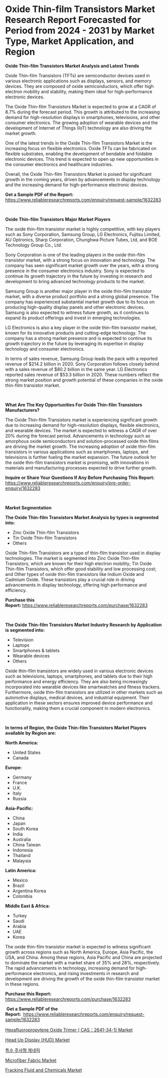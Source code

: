 <p><h1>Oxide Thin-film Transistors Market Research Report Forecasted for Period from 2024 -  2031 by Market Type, Market Application, and Region</h1></p><p><strong>Oxide Thin-film Transistors Market Analysis and Latest Trends</strong></p>
<p><p>Oxide Thin-film Transistors (TFTs) are semiconductor devices used in various electronic applications such as displays, sensors, and memory devices. They are composed of oxide semiconductors, which offer high electron mobility and stability, making them ideal for high-performance electronic devices.</p><p>The Oxide Thin-film Transistors Market is expected to grow at a CAGR of 8.7% during the forecast period. This growth is attributed to the increasing demand for high-resolution displays in smartphones, televisions, and other consumer electronics. The growing adoption of wearable devices and the development of Internet of Things (IoT) technology are also driving the market growth.</p><p>One of the latest trends in the Oxide Thin-film Transistors Market is the increasing focus on flexible electronics. Oxide TFTs can be fabricated on flexible substrates, enabling the development of bendable and foldable electronic devices. This trend is expected to open up new opportunities in the consumer electronics and healthcare industries.</p><p>Overall, the Oxide Thin-film Transistors Market is poised for significant growth in the coming years, driven by advancements in display technology and the increasing demand for high-performance electronic devices.</p></p>
<p><strong>Get a Sample PDF of the Report:&nbsp;</strong> <a href="https://www.reliableresearchreports.com/enquiry/request-sample/1632283">https://www.reliableresearchreports.com/enquiry/request-sample/1632283</a></p>
<p>&nbsp;</p>
<p><strong>Oxide Thin-film Transistors Major Market Players</strong></p>
<p><p>The oxide thin-film transistor market is highly competitive, with key players such as Sony Corporation, Samsung Group, LG Electronics, Fujitsu Limited, AU Optronics, Sharp Corporation, Chunghwa Picture Tubes, Ltd, and BOE Technology Group Co., Ltd. </p><p>Sony Corporation is one of the leading players in the oxide thin-film transistor market, with a strong focus on innovation and technology. The company has seen significant market growth over the years, with a strong presence in the consumer electronics industry. Sony is expected to continue its growth trajectory in the future by investing in research and development to bring advanced technology products to the market.</p><p>Samsung Group is another major player in the oxide thin-film transistor market, with a diverse product portfolio and a strong global presence. The company has experienced substantial market growth due to its focus on producing high-quality display panels and other electronic devices. Samsung is also expected to witness future growth, as it continues to expand its product offerings and invest in emerging technologies.</p><p>LG Electronics is also a key player in the oxide thin-film transistor market, known for its innovative products and cutting-edge technology. The company has a strong market presence and is expected to continue its growth trajectory in the future by leveraging its expertise in display technology and consumer electronics.</p><p>In terms of sales revenue, Samsung Group leads the pack with a reported revenue of $214.2 billion in 2020. Sony Corporation follows closely behind with a sales revenue of $80.2 billion in the same year. LG Electronics reported sales revenue of $53.3 billion in 2020. These numbers reflect the strong market position and growth potential of these companies in the oxide thin-film transistor market.</p></p>
<p>&nbsp;</p>
<p><strong>What Are The Key Opportunities For Oxide Thin-film Transistors Manufacturers?</strong></p>
<p><p>The Oxide Thin-film Transistors market is experiencing significant growth due to increasing demand for high-resolution displays, flexible electronics, and wearable devices. The market is expected to witness a CAGR of over 20% during the forecast period. Advancements in technology such as amorphous oxide semiconductors and solution-processed oxide thin films are driving the market growth. The increasing adoption of oxide thin-film transistors in various applications such as smartphones, laptops, and televisions is further fueling the market expansion. The future outlook for the oxide thin-film transistors market is promising, with innovations in materials and manufacturing processes expected to drive further growth.</p></p>
<p><strong>Inquire or Share Your Questions If Any Before Purchasing This Report:</strong> <a href="https://www.reliableresearchreports.com/enquiry/pre-order-enquiry/1632283">https://www.reliableresearchreports.com/enquiry/pre-order-enquiry/1632283</a></p>
<p>&nbsp;</p>
<p><strong>Market Segmentation</strong></p>
<p><strong>The Oxide Thin-film Transistors Market Analysis by types is segmented into:</strong></p>
<p><ul><li>Zinc Oxide Thin-film Transistors</li><li>Tin Oxide Thin-film Transistors</li><li>Others</li></ul></p>
<p><p>Oxide Thin-film Transistors are a type of thin-film transistor used in display technologies. The market is segmented into Zinc Oxide Thin-film Transistors, which are known for their high electron mobility; Tin Oxide Thin-film Transistors, which offer good stability and low processing cost; and Other types of oxide thin-film transistors like Indium Oxide and Cadmium Oxide. These transistors play a crucial role in driving advancements in display technology, offering high performance and efficiency.</p></p>
<p><strong>Purchase this Report:&nbsp;</strong><a href="https://www.reliableresearchreports.com/purchase/1632283">https://www.reliableresearchreports.com/purchase/1632283</a></p>
<p>&nbsp;</p>
<p><strong>The Oxide Thin-film Transistors Market Industry Research by Application is segmented into:</strong></p>
<p><ul><li>Television</li><li>Laptops</li><li>Smartphones & tablets</li><li>Wearable devices</li><li>Others</li></ul></p>
<p><p>Oxide thin-film transistors are widely used in various electronic devices such as televisions, laptops, smartphones, and tablets due to their high performance and energy efficiency. They are also being increasingly incorporated into wearable devices like smartwatches and fitness trackers. Furthermore, oxide thin-film transistors are utilized in other markets such as automotive displays, medical devices, and industrial equipment. Their application in these sectors ensures improved device performance and functionality, making them a crucial component in modern electronics.</p></p>
<p>&nbsp;</p>
<p><strong>In terms of Region, the Oxide Thin-film Transistors Market Players available by Region are:</strong></p>
<p>
    <p> <strong> North America: </strong>
        <ul>
            <li>United States</li>
            <li>Canada</li>
        </ul>
        </p> 
    <p> <strong> Europe: </strong>
        <ul>
            <li>Germany</li>
            <li>France</li>
            <li>U.K.</li>
            <li>Italy</li>
            <li>Russia</li>
        </ul>
        </p> 
    <p> <strong> Asia-Pacific: </strong>
        <ul>
            <li>China</li>
            <li>Japan</li>
            <li>South Korea</li>
            <li>India</li>
            <li>Australia</li>
            <li>China Taiwan</li>
            <li>Indonesia</li>
            <li>Thailand</li>
            <li>Malaysia</li>
        </ul>
        </p> 
    <p> <strong> Latin America: </strong>
        <ul>
            <li>Mexico</li>
            <li>Brazil</li>
            <li>Argentina Korea</li>
            <li>Colombia</li>
        </ul>
        </p> 
    <p> <strong> Middle East & Africa: </strong>
        <ul>
            <li>Turkey</li>
            <li>Saudi</li>
            <li>Arabia</li>
            <li>UAE</li>
            <li>Korea</li>
        </ul>
    </p>
    </p>
<p><p>The oxide thin-film transistor market is expected to witness significant growth across regions such as North America, Europe, Asia Pacific, the USA, and China. Among these regions, Asia Pacific and China are projected to dominate the market with a market share of 35% and 28%, respectively. The rapid advancements in technology, increasing demand for high-performance electronics, and rising investments in research and development are driving the growth of the oxide thin-film transistor market in these regions.</p></p>
<p><strong>Purchase this Report: </strong><a href="https://www.reliableresearchreports.com/purchase/1632283">https://www.reliableresearchreports.com/purchase/1632283</a></p>
<p>&nbsp;<strong>Get a Sample PDF of the Report:&nbsp;&nbsp;</strong><a href="https://www.reliableresearchreports.com/enquiry/request-sample/1632283">https://www.reliableresearchreports.com/enquiry/request-sample/1632283</a></p>
<p><strong></strong></p>
<p><p><a href="https://github.com/nicholepatriciadoylenwnrjr0/Market-Research-Report-List-1/blob/main/hexafluoropropylene-oxide-trimer-cas2641-34-1-market.md">Hexafluoropropylene Oxide Trimer ( CAS：2641-34-1) Market</a></p><p><a href="https://sore-arch-6db.notion.site/Head-Up-Display-HUD-Market-with-the-goal-of-estimating-the-market-size-and-future-growth-potential-7d153e4955e6400c834c014904584719">Head Up Display (HUD) Market</a></p><p><a href="https://medium.com/@nicholepatriciadoylenwnrjr0/%ED%8A%B9%EC%88%98-%EC%A3%BC%EC%82%AC%EC%A0%9C-%EC%9D%BC%EB%B0%98%EC%A0%9C-%EC%A0%9C%ED%92%88-%EC%8B%9C%EC%9E%A5-%EA%B7%9C%EB%AA%A8-%EC%8B%9C%EC%9E%A5-%EC%A0%84%EB%A7%9D-%EB%B0%8F-%EC%8B%9C%EC%9E%A5-%EC%98%88%EC%B8%A1-2024%EB%85%84%EB%B6%80%ED%84%B0-2031%EB%85%84%EA%B9%8C%EC%A7%80-866c56c00970">특수 주사형 제네릭</a></p><p><a href="https://view.publitas.com/reportprime-1/microfiber-fabric-market-size-growing-and-forecasted-for-period-from-2024-2031-and-provides-complete-market-analysis-of-this-market/">Microfiber Fabric Market</a></p><p><a href="https://funky-papaya-cf4.notion.site/Fracking-Fluid-and-Chemicals-Market-Size-Reflecting-a-Forecast-Till-2031-Market-By-Type-By-Applica-8a86ec012adc4306a346f6576ceacd93">Fracking Fluid and Chemicals Market</a></p></p>